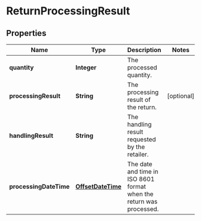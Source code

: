 # ReturnProcessingResult

## Properties

 Name                   | Type                                    | Description                                                         | Notes      
------------------------|-----------------------------------------|---------------------------------------------------------------------|------------
 **quantity**           | **Integer**                             | The processed quantity.                                             |
 **processingResult**   | **String**                              | The processing result of the return.                                | [optional] 
 **handlingResult**     | **String**                              | The handling result requested by the retailer.                      |
 **processingDateTime** | [**OffsetDateTime**](OffsetDateTime.md) | The date and time in ISO 8601 format when the return was processed. | 



